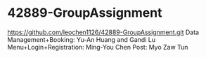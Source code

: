 # 42889-GroupAssignment

https://github.com/leochen1126/42889-GroupAssignment.git
Data Management+Booking: Yu-An Huang and Gandi Lu
Menu+Login+Registration: Ming-You Chen
Post: Myo Zaw Tun
